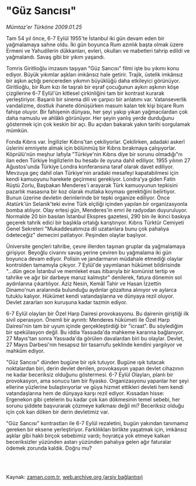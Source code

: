 # "Güz Sancısı"

*Mümtaz'er Türköne 2009.01.25*

<td class="columnist-detail">
<p>Tam 54 yıl önce, 6-7 Eylül 1955'te İstanbul iki gün devam eden bir yağmalamaya sahne oldu. İki gün boyunca Rum azınlık başta olmak üzere Ermeni ve Yahudilerin dükkanları, evleri, okulları ve mabetleri tahrip edildi ve yağmalandı. Savaş gibi bir yıkım yaşandı.</p>
<p>
<div id="haberMetinDiv">
<p>Tomris Giritlioğlu imzasını taşıyan "Güz Sancısı" filmi işte bu yıkımı konu ediyor. Büyük yıkımlar aşkları imkânsız hale getirir. Trajik, üstelik imkânsız bir aşkın açtığı pencereden yıkımın büyüklüğü daha etkileyici görünüyor. Giritlioğlu, bir Rum kızı ile taşralı bir eşraf çocuğunun aykırı aşkının köşe çizgilerine 6-7 Eylül'ün kitlesel çirkinliğini tam bir kontrast kurarak yerleştiriyor. Başarılı bir sinema dili ve çarpıcı bir anlatımı var. Vatanseverlik vandalizme, dostluk ihanete dönüşürken masum kalan tek kişi biçare Rum fahişe oluyor. Bir fahişenin dünyası, her şeyi yakıp yıkan yağmacılardan çok daha namuslu ve ahlâklı görünüyor. Her şeyin yanlış yerde durduğunu göstermek için çok keskin bir açı. Bu açıdan bakarak yakın tarihi sorgulamak mümkün.
<p>Fonda Kıbrıs var. İngilizler Kıbrıs'tan çekiliyorlar. Çekilirken, adadaki askerî üslerini emniyete almak için bölünmüş bir Kıbrıs bırakmaya çalışıyorlar. Köprülü'nün meşhur lafıyla "Türkiye'nin Kıbrıs diye bir sorunu olmadığı"nı ilan eden Türkiye İngilizlerin bu hesabı ile oyuna dahil ediliyor. 1955 yılının 27 Ağustos'unda Türkiye Londra konferansına taraf olarak davet ediliyor. Mevzuya geç dahil olan Türkiye'nin aradaki mesafeyi kapatabilmesi için kendi kamuoyunu harekete geçirmesi gerekiyor. Londra'ya giden Fatin Rüştü Zorlu, Başbakan Menderes'i arayarak Türk kamuoyunun tepkisini pazarlık masasına bir koz olarak mutlaka koyması gerektiğini belirtiyor. Bunun üzerine devletin derinlerinde bir tepki organize ediliyor. Önce Atatürk'ün Selanik'teki evine Türk elçiliği içinden yapılan bir organizasyonla bomba atılıyor. Olay ertesi gün, Menderes'in emri ile radyodan duyuruluyor. Normalde 20 bin basılan İstanbul Ekspres gazetesi, 290 bin ile ikinci baskıya geçerek tahrik edici bir başlıkla ortalığı karıştırıyor. Kıbrıs Türktür Cemiyeti Genel Sekreteri "Mukaddesatımıza dil uzatanlara bunu çok pahalıya ödeteceğiz" demecini patlatıyor. Peşinden olaylar başlıyor.
<p>Üniversite gençleri tahribe, çevre illerden taşınan gruplar da yağmalamaya girişiyor. Beyoğlu civarını savaş yerine çeviren bu yağmalama iki gün boyunca devam ediyor. Polisin ve jandarmanın müdahale etmediği olaylar kontrolden tamamıyla çıkıyor. 7 Eylül'de yayımlanan hükümet bildirisinde "...dün gece İstanbul ve memleket esas itibarıyla bir komünist tertip ve tahrike ve ağır bir darbeye maruz kalmıştır" denilerek, fatura dönemin sol aydınlarına çıkartılıyor. Aziz Nesin, Kemâl Tahir ve Hasan İzzettin Dinamo'nun aralarında bulunduğu aydınlar gözaltına alınıyor ve aylarca tutuklu kalıyor. Hükümet kendi vatandaşlarına ve dünyaya rezil oluyor. Devlet zararları son kuruşuna kadar tazmin ediyor.
<p>6-7 Eylül olayları bir Özel Harp Dairesi provokasyonu. Bu dairenin giriştiği ilk sivil operasyon. Önemli bir ayrıntı: Menderes hükümeti ile Özel Harp Dairesi'nin tam bir uyum içinde gerçekleştirdiği bir "icraat". Bu söylediğim bir spekülasyon değil. Bu iddia Yassıada'da mahkeme kararına bağlanıyor. 27 Mayıs'tan sonra Yassıada'da görülen davalardan biri bu olaylar. Devlet, 27 Mayıs Darbesi'nin hesapsız bir tasarrufu şeklinde kendini yargılıyor ve mahkûm ediyor.
<p>"Güz Sancısı" dünden bugüne bir ışık tutuyor. Bugüne ışık tutacak noktalardan biri, derin devlet denilen, provokasyon yapan devlet cihazının ne kadar beceriksiz olduğunu göstermesi. 6-7 Eylül Olayları, planlı bir provokasyon, ama sonucu tam bir fiyasko. Organizasyonu yapanlar her şeyi ellerine yüzlerine bulaştırıyorlar ve güya hizmet ettikleri devleti hem kendi vatandaşlarına hem de dünyaya karşı rezil ediyor. Kıssadan hisse: Ergenekon gibi çetelerin bu kadar çok kan dökmesinin temel sebebi, her sorunu şiddete başvurarak çözmeye kalkması değil mi? Beceriksiz olduğu için çok kan döken bir derin devletimiz var.
<p>"Güz Sancısı" kontrastları ile 6-7 Eylül rezaletini, bugün yakından tanımamız gereken bir eksene yerleştiriyor. Farklılıkları birlikte yaşatmak için, imkânsız aşklar gibi haklı birçok sebebimiz vardı; hoyratça yok etmeye kalkan beceriksizler yüzünden astarı yüzünden pahalıya gelen ağır faturalar ödemek zorunda kaldık. Doğru mu?</p></p></p></p></p></p></div>
</p>


<p><br>
		 </br></p></td>

Kaynak: [zaman.com.tr](http://zaman.com.tr/yazar.do?yazino=807806), [web.archive.org (arşiv bağlantısı)](http://web.archive.org/web/20111015031558/http://www.zaman.com.tr:80/yazar.do?yazino=807806)

